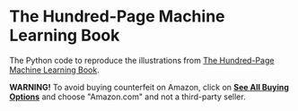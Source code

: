 # The Hundred-Page Machine Learning Book
The Python code to reproduce the illustrations from [The Hundred-Page Machine Learning Book](http://themlbook.com/).

**WARNING!** To avoid buying counterfeit on Amazon, click on **[See All Buying Options](https://www.amazon.com/gp/offer-listing/199957950X/)** and choose "Amazon.com" and not a third-party seller.
